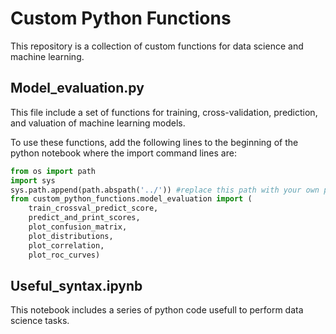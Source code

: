 # Custom Python Functions

This repository is a collection of custom functions for data science and machine learning.

## Model_evaluation.py

This file include a set of functions for training, cross-validation, prediction, and valuation of machine learning models. 

To use these functions, add the following lines to the beginning of the python notebook where the import command lines are:

```python
from os import path
import sys
sys.path.append(path.abspath('../')) #replace this path with your own path
from custom_python_functions.model_evaluation import (
    train_crossval_predict_score,
    predict_and_print_scores,
    plot_confusion_matrix,
    plot_distributions,
    plot_correlation,
    plot_roc_curves)
```

## Useful_syntax.ipynb

This notebook includes a series of python code usefull to perform data science tasks.
